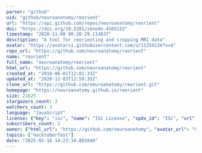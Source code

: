 ```yaml
---
parser: "github"
uid: "github/neuroanatomy/reorient"
url: "https://api.github.com/repos/neuroanatomy/reorient"
doi: "https://doi.org/10.5281/zenodo.4165153"
timestamp: "2020-11-08 00:20:29.114837"
description: "A tool for reorienting and cropping MRI data"
avatar: "https://avatars1.githubusercontent.com/u/11254134?v=4"
repo_url: "https://github.com/neuroanatomy/reorient"
name: "reorient"
full_name: "neuroanatomy/reorient"
html_url: "https://github.com/neuroanatomy/reorient"
created_at: "2018-06-01T12:01:33Z"
updated_at: "2020-11-03T12:59:35Z"
clone_url: "https://github.com/neuroanatomy/reorient.git"
homepage: "https://neuroanatomy.github.io/reorient"
size: 21625
stargazers_count: 3
watchers_count: 3
language: "JavaScript"
license: {"key": "isc", "name": "ISC License", "spdx_id": "ISC", "url": "https://api.github.com/licenses/isc", "node_id": "MDc6TGljZW5zZTEw"}
subscribers_count: 2
owner: {"html_url": "https://github.com/neuroanatomy", "avatar_url": "https://avatars1.githubusercontent.com/u/11254134?v=4", "login": "neuroanatomy", "type": "Organization"}
topics: ["hacktoberfest"]
date: "2025-01-18 14:23:34.801840"
---
```

